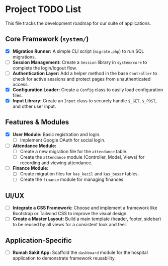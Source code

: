 # Project TODO List

This file tracks the development roadmap for our suite of applications.

## Core Framework (`system/`)

- [x] **Migration Runner:** A simple CLI script (`migrate.php`) to run SQL migrations.
- [ ] **Session Management:** Create a `Session` library in `system/core` to complete the login/logout flow.
- [ ] **Authentication Layer:** Add a helper method in the base `Controller` to check for active sessions and protect pages from unauthenticated access.
- [x] **Configuration Loader:** Create a `Config` class to easily load configuration files.
- [x] **Input Library:** Create an `Input` class to securely handle `$_GET`, `$_POST`, and other user input.

## Features & Modules

- [x] **User Module:** Basic registration and login.
    - [ ] Implement Google OAuth for social login.
- [ ] **Attendance Module:**
    - [ ] Create a new migration file for the `attendance` table.
    - [ ] Create the `attendance` module (Controller, Model, Views) for recording and viewing attendance.
- [ ] **Finance Module:**
    - [ ] Create migration files for `kas_kecil` and `kas_besar` tables.
    - [ ] Create the `finance` module for managing finances.

## UI/UX

- [ ] **Integrate a CSS Framework:** Choose and implement a framework like Bootstrap or Tailwind CSS to improve the visual design.
- [ ] **Create a Master Layout:** Build a main template (header, footer, sidebar) to be reused by all views for a consistent look and feel.

## Application-Specific

- [ ] **Rumah Sakit App:** Scaffold the `dashboard` module for the hospital application to demonstrate framework reusability.